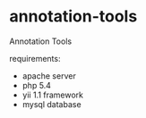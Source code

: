 # annotation-tools
Annotation Tools

requirements:
- apache server
- php 5.4
- yii 1.1 framework
- mysql database